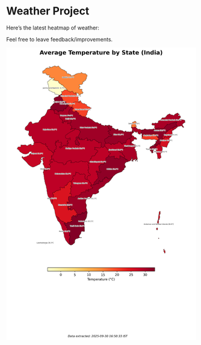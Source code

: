 # Weather Project

Here’s the latest heatmap of weather:

Feel free to leave feedback/improvements.

![India Heatmap](docs/assets/india_heatmap.png?v=DBBD04)

